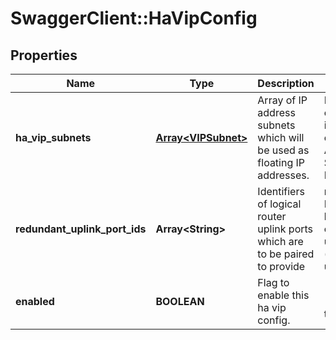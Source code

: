 # SwaggerClient::HaVipConfig

## Properties
Name | Type | Description | Notes
------------ | ------------- | ------------- | -------------
**ha_vip_subnets** | [**Array&lt;VIPSubnet&gt;**](VIPSubnet.md) | Array of IP address subnets which will be used as floating IP addresses. | Note - this configuration is applicable only for Active-Standby LogicalRouter. | For Active-Active LogicalRouter this configuration will be rejected. | 
**redundant_uplink_port_ids** | **Array&lt;String&gt;** | Identifiers of logical router uplink ports which are to be paired to provide | redundancy. Floating IP will be owned by one of these uplink ports (depending upon | which node is Active). | 
**enabled** | **BOOLEAN** | Flag to enable this ha vip config. | [optional] [default to true]


